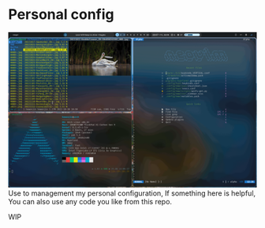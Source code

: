 # Personal config
![screenshot](./screenshot.png)
Use to management my personal configuration, If something here is helpful, You can also use any code you like from this repo.

WIP


